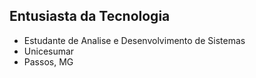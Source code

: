 ## Entusiasta da Tecnologia

 - Estudante de Analise e Desenvolvimento de Sistemas
 - Unicesumar
 - Passos, MG

